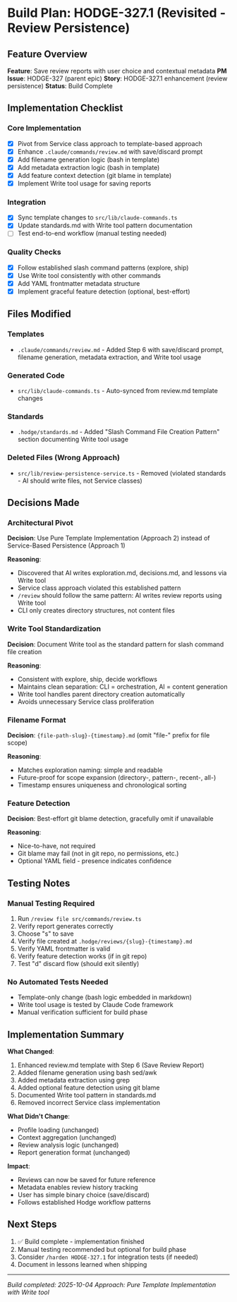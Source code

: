 # Build Plan: HODGE-327.1 (Revisited - Review Persistence)

## Feature Overview
**Feature**: Save review reports with user choice and contextual metadata
**PM Issue**: HODGE-327 (parent epic)
**Story**: HODGE-327.1 enhancement (review persistence)
**Status**: Build Complete

## Implementation Checklist

### Core Implementation
- [x] Pivot from Service class approach to template-based approach
- [x] Enhance `.claude/commands/review.md` with save/discard prompt
- [x] Add filename generation logic (bash in template)
- [x] Add metadata extraction logic (bash in template)
- [x] Add feature context detection (git blame in template)
- [x] Implement Write tool usage for saving reports

### Integration
- [x] Sync template changes to `src/lib/claude-commands.ts`
- [x] Update standards.md with Write tool pattern documentation
- [ ] Test end-to-end workflow (manual testing needed)

### Quality Checks
- [x] Follow established slash command patterns (explore, ship)
- [x] Use Write tool consistently with other commands
- [x] Add YAML frontmatter metadata structure
- [x] Implement graceful feature detection (optional, best-effort)

## Files Modified

### Templates
- `.claude/commands/review.md` - Added Step 6 with save/discard prompt, filename generation, metadata extraction, and Write tool usage

### Generated Code
- `src/lib/claude-commands.ts` - Auto-synced from review.md template changes

### Standards
- `.hodge/standards.md` - Added "Slash Command File Creation Pattern" section documenting Write tool usage

### Deleted Files (Wrong Approach)
- `src/lib/review-persistence-service.ts` - Removed (violated standards - AI should write files, not Service classes)

## Decisions Made

### Architectural Pivot
**Decision**: Use Pure Template Implementation (Approach 2) instead of Service-Based Persistence (Approach 1)

**Reasoning**:
- Discovered that AI writes exploration.md, decisions.md, and lessons via Write tool
- Service class approach violated this established pattern
- `/review` should follow the same pattern: AI writes review reports using Write tool
- CLI only creates directory structures, not content files

### Write Tool Standardization
**Decision**: Document Write tool as the standard pattern for slash command file creation

**Reasoning**:
- Consistent with explore, ship, decide workflows
- Maintains clean separation: CLI = orchestration, AI = content generation
- Write tool handles parent directory creation automatically
- Avoids unnecessary Service class proliferation

### Filename Format
**Decision**: `{file-path-slug}-{timestamp}.md` (omit "file-" prefix for file scope)

**Reasoning**:
- Matches exploration naming: simple and readable
- Future-proof for scope expansion (directory-, pattern-, recent-, all-)
- Timestamp ensures uniqueness and chronological sorting

### Feature Detection
**Decision**: Best-effort git blame detection, gracefully omit if unavailable

**Reasoning**:
- Nice-to-have, not required
- Git blame may fail (not in git repo, no permissions, etc.)
- Optional YAML field - presence indicates confidence

## Testing Notes

### Manual Testing Required
1. Run `/review file src/commands/review.ts`
2. Verify report generates correctly
3. Choose "s" to save
4. Verify file created at `.hodge/reviews/{slug}-{timestamp}.md`
5. Verify YAML frontmatter is valid
6. Verify feature detection works (if in git repo)
7. Test "d" discard flow (should exit silently)

### No Automated Tests Needed
- Template-only change (bash logic embedded in markdown)
- Write tool usage is tested by Claude Code framework
- Manual verification sufficient for build phase

## Implementation Summary

**What Changed**:
1. Enhanced review.md template with Step 6 (Save Review Report)
2. Added filename generation using bash sed/awk
3. Added metadata extraction using grep
4. Added optional feature detection using git blame
5. Documented Write tool pattern in standards.md
6. Removed incorrect Service class implementation

**What Didn't Change**:
- Profile loading (unchanged)
- Context aggregation (unchanged)
- Review analysis logic (unchanged)
- Report generation format (unchanged)

**Impact**:
- Reviews can now be saved for future reference
- Metadata enables review history tracking
- User has simple binary choice (save/discard)
- Follows established Hodge workflow patterns

## Next Steps
1. ✅ Build complete - implementation finished
2. Manual testing recommended but optional for build phase
3. Consider `/harden HODGE-327.1` for integration tests (if needed)
4. Document in lessons learned when shipping

---
*Build completed: 2025-10-04*
*Approach: Pure Template Implementation with Write tool*
